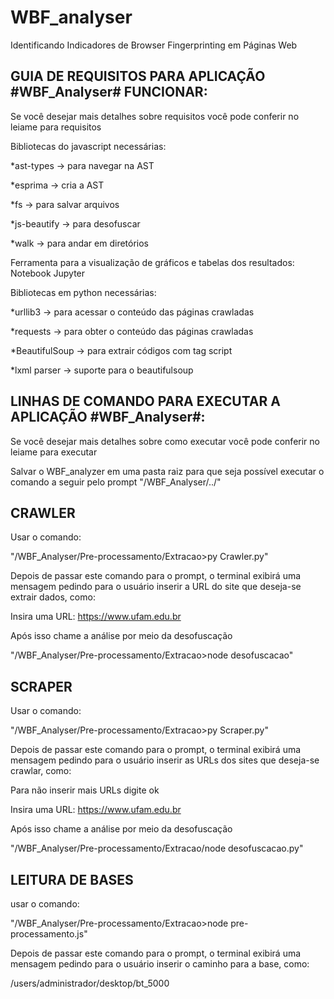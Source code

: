 # WBF_analyser
Identificando Indicadores de Browser Fingerprinting em Páginas Web

GUIA DE REQUISITOS PARA APLICAÇÃO #WBF_Analyser# FUNCIONAR:
----------------------------------------------------------

Se você desejar mais detalhes sobre requisitos você pode conferir no leiame para requisitos

Bibliotecas do javascript necessárias:

*ast-types   -> para navegar na AST

*esprima     -> cria a AST 

*fs          -> para salvar arquivos

*js-beautify -> para desofuscar

*walk        -> para andar em diretórios

Ferramenta para a visualização de gráficos e tabelas dos resultados: Notebook Jupyter

Bibliotecas em python necessárias:

*urllib3       -> para acessar o conteúdo das páginas crawladas

*requests      -> para obter o conteúdo das páginas crawladas

*BeautifulSoup -> para extrair códigos com tag script

*lxml parser   -> suporte para o beautifulsoup

LINHAS DE COMANDO PARA EXECUTAR A APLICAÇÃO #WBF_Analyser#:
-----------------------------------------------------------

Se você desejar mais detalhes sobre como executar você pode conferir no leiame para executar

Salvar o WBF_analyzer em uma pasta raiz para que seja possível executar o comando a seguir pelo prompt
"/WBF_Analyser/../"


CRAWLER
------- 
Usar o comando:

"/WBF_Analyser/Pre-processamento/Extracao>py Crawler.py"

Depois de passar este comando para o prompt, o terminal exibirá uma mensagem pedindo
para o usuário inserir a URL do site que deseja-se extrair dados, como:

Insira uma URL: https://www.ufam.edu.br 

Após isso chame a análise  por meio da desofuscação

"/WBF_Analyser/Pre-processamento/Extracao>node desofuscacao"

SCRAPER
--------
Usar o comando:

"/WBF_Analyser/Pre-processamento/Extracao>py Scraper.py"

Depois de passar este comando para o prompt, o terminal exibirá uma mensagem pedindo
para o usuário inserir as URLs dos sites que deseja-se crawlar, como:

Para não inserir mais URLs digite ok

Insira uma URL: https://www.ufam.edu.br 

Após isso chame a análise  por meio da desofuscação

"/WBF_Analyser/Pre-processamento/Extracao/node desofuscacao.py"

LEITURA DE BASES
----------------
usar o comando:

"/WBF_Analyser/Pre-processamento/Extracao>node pre-processamento.js"

Depois de passar este comando para o prompt, o terminal exibirá uma mensagem pedindo
para o usuário inserir o caminho para a base, como:

/users/administrador/desktop/bt_5000

